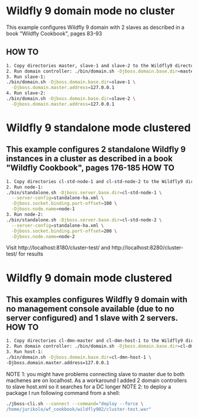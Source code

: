 # Wildfly 9 domain mode no cluster
This example configures Wildfly 9 domain with 2 slaves as described in a
book "Wildfly Cookbook", pages 83-93

HOW TO
------
```bash
1. Copy directories master, slave-1 and slave-2 to the Wildfly9 directory
2. Run domain controller: ./bin/domain.sh -Djboss.domain.base.dir=master
3. Run slave-1:
./bin/domain.sh -Djboss.domain.base.dir=slave-1 \
  -Djboss.domain.master.address=127.0.0.1
4. Run slave-2:
./bin/domain.sh -Djboss.domain.base.dir=slave-2 \
  -Djboss.domain.master.address=127.0.0.1
```

# Wildfly 9 standalone mode clustered
This example configures 2 standalone Wildfly 9 instances in a cluster as
described in a book "Wildfly Cookbook", pages 176-185
HOW TO
------
```bash
1. Copy directories cl-std-node-1 and cl-std-node-2 to the Wildfly9 directory
2. Run node-1:
./bin/standalone.sh -Djboss.server.base.dir=cl-std-node-1 \
  --server-config=standalone-ha.xml \
  -Djboss.socket.binding.port-offset=100 \
  -Djboss.node.name=node-1
3. Run node-2:
./bin/standalone.sh -Djboss.server.base.dir=cl-std-node-2 \
  --server-config=standalone-ha.xml \
  -Djboss.socket.binding.port-offset=200 \
  -Djboss.node.name=node-2
```
Visit http://localhost:8180/cluster-test/ and
http://localhost:8280/cluster-test/ for results

# Wildfly 9 domain mode clustered
This examples configures Wildfly 9 domain with no management console available
(due to no server configured) and 1 slave with 2 servers.
HOW TO
------
```bash
1. Copy directories cl-dmn-master and cl-dmn-host-1 to the Wildfly9 directory
2. Run domain controller: ./bin/domain.sh -Djboss.domain.base.dir=cl-dmn-master
3. Run host-1:
./bin/domain.sh -Djboss.domain.base.dir=cl-dmn-host-1 \
-Djboss.domain.master.address=127.0.0.1
```
NOTE 1: you might have problems connecting slave to master due to both machenes
are on localhost. As a workaround I added 2 domain controllers to slave
host.xml so it searches for a DC longer
NOTE 2: to deploy a package I run following command from a shell:
```bash
./jboss-cli.sh --connect --command="deploy --force \
/home/jurikolo/wf_cookbook/wildfly902/cluster-test.war"
```

